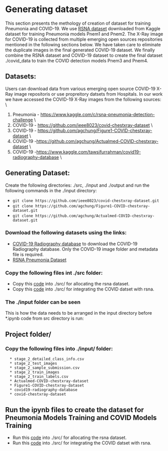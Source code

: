 # Generating dataset
This section presents the methology of creation of dataset for training Pneumonia and COVID-19. We use [RSNA dataset](https://www.kaggle.com/c/rsna-pneumonia-detection-challenge) downloaded from Kaggle dataset for training Pneumonia models Pnem1 and Pnem2.
The X-Ray image for COVID-19 is collected from multiple emerging open sources repositories mentioned in the following sections below. We have taken care to eliminate the duplicate images in the final generated COVID-19 dataset. We finally combine the RSNA dataset and COVID-19 dataset to create the final dataset ./covid_data to train the COVID detection models Pnem3 and Pnem4. 


## Datasets:
Users can download data from various emerging open source COVID-19 X-Ray image repositoris or use propreitory datsets from Hospitals. In our work we have accessed the COVID-19 X-Ray images from the following sources: \
1) Pneumonia - https://www.kaggle.com/c/rsna-pneumonia-detection-challenge \
2) COVID-19 - https://github.com/ieee8023/covid-chestxray-dataset \
3) COVID-19 - https://github.com/agchung/Figure1-COVID-chestxray-dataset \
4) COVID-19 -https://github.com/agchung/Actualmed-COVID-chestxray-dataset \
5) COVID-19 -https://www.kaggle.com/tawsifurrahman/covid19-radiography-database \

## Generating Dataset:
Create the following directories: ./src, ./input and ./output and run the following commands in the ./input directory:
* `git clone https://github.com/ieee8023/covid-chestxray-dataset.git`
* `git clone https://github.com/agchung/Figure1-COVID-chestxray-dataset.git`
* `git clone https://github.com/agchung/Actualmed-COVID-chestxray-dataset.git` 

### Download the following datasets using the links:
* [COVID-19 Radiography database](https://www.kaggle.com/tawsifurrahman/covid19-radiography-database) to download the COVID-19 Radiography database. Only the COVID-19 image folder and metadata file is required. 
* [RSNA Pneumonia Dataset](https://www.kaggle.com/c/rsna-pneumonia-detection-challenge/data)

### Copy the following files int ./src folder:
* Copy this [code](./codes/rsna_data_preparation.ipynb) into ./src/ for allocating the rsna dataset.
* Copy this [code](./codes/covid_data_preparation.ipynb) into ./src/  for integrating the COVID datset with rsna.

### The ./input folder can be seen
This is how the data needs to be arranged in the input directory before *.ipynb code from src directory is run:
## Project folder/
### Copy the following files into ./input/ folder:
      * stage_2_detailed_class_info.csv  
      * stage_2_test_images 
      * stage_2_sample_submission.csv   
      * stage_2_train_images  
      * stage_2_train_labels.csv
      * Actualmed-COVID-chestxray-dataset
      * Figure1-COVID-chestxray-dataset
      * covid19-radiography-database
      * covid-chestxray-dataset 

## Run the ipynb files to create the dataset for Pneumonia Models Training and COVID Models Training
* Run this [code](./codes/rsna_data_preparation.ipynb) into ./src/ for allocating the rsna dataset.
* Run this [code](./codes/covid_data_preparation.ipynb) into ./src/  for integrating the COVID datset with rsna.
